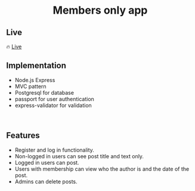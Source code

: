 <h1 align='center'>Members only app</h1>

<h2>Live</h2>

🔥 [Live](https://members-only-production-b078.up.railway.app/)

<h2>Implementation</h2>

- Node.js Express
- MVC pattern
- Postgresql for database
- passport for user authentication
- express-validator for validation

</br>

<h2>Features</h2>

- Register and log in functionality.
- Non-logged in users can see post title and text only.
- Logged in users can post.
- Users with membership can view who the author is and the date of the post.
- Admins can delete posts.